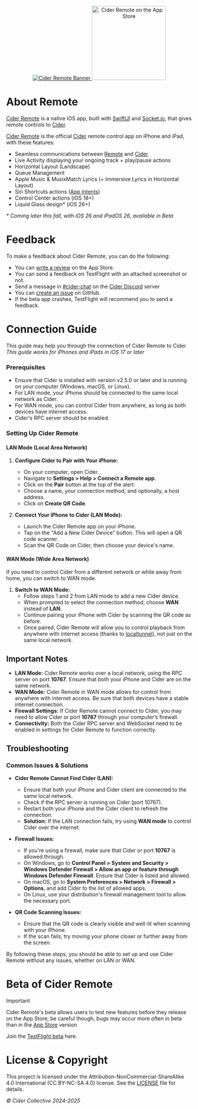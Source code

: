 <p align="center">
    <a href="https://cider.sh/remote">
        <img src="https://cider.sh/og-remote.png" alt="Cider Remote Banner">
    </a>
    <a href="https://apps.apple.com/app/id6670149407">
        <img src="https://apps.lumaa.fr/assets/images/en_app_store_black_badge.svg" alt="Cider Remote on the App Store" width=200 />
    </a>
</p>

# About Remote
[Cider Remote](https://cider.sh/remote) is a native iOS app, built with [SwiftUI](https://developer.apple.com/swiftui/) and [Socket.io](https://socket.io/), that gives remote controls to [Cider](https://cider.sh/).

[Cider Remote](https://cider.sh/remote) is the official [Cider](https://cider.sh/) remote control app on iPhone and iPad, with these features:

- Seamless communications between [Remote](https://cider.sh/remote) and [Cider](https://cider.sh/)
- Live Activity displaying your ongoing track + play/pause actions
- Horizontal Layout (Landscape)
- Queue Management
- Apple Music & MusixMatch Lyrics (+ Immersive Lyrics in Horizontal Layout)
- Siri Shortcuts actions ([App Intents](https://developer.apple.com/documentation/appintents))
- Control Center actions (iOS 18+)
- Liquid Glass design* (iOS 26+)

*\* Coming later this fall, with iOS 26 and iPadOS 26, available in Beta*

# Feedback

To make a feedback about Cider Remote, you can do the following:
- You can [write a review](https://apps.apple.com/app/id6670149407?action=write-review) on the App Store.
- You can send a feedback on TestFlight with an attached screenshot or not.
- Send a message in [#cider-chat](https://discord.com/channels/843954443845238864/1254248941780729898) on the [Cider Discord](https://discord.gg/applemusic) server
- You can [create an issue](https://github.com/ciderapp/Cider-Remote/issues/new) on GitHub.
- If the beta app crashes, TestFlight will recommend you to send a feedback.

# Connection Guide

This guide may help you through the connection of Cider Remote to Cider\
*This guide works for iPhones and iPads in iOS 17 or later*

### Prerequisites
- Ensure that Cider is installed with version v2.5.0 or later and is running on your computer (Windows, macOS, or Linux).
- For LAN mode, your iPhone should be connected to the same local network as Cider.
- For WAN mode, you can control Cider from anywhere, as long as both devices have internet access.
- Cider's RPC server should be enabled.

### Setting Up Cider Remote

#### LAN Mode (Local Area Network)

1. **Configure Cider to Pair with Your iPhone:**
   - On your computer, open Cider.
   - Navigate to **Settings > Help > Connect a Remote app**.
   - Click on the **Pair** button at the top of the alert.
   - Choose a name, your connection method, and optionally, a host address.
   - Click on **Create QR Code**.

2. **Connect Your iPhone to Cider (LAN Mode):**
   - Launch the Cider Remote app on your iPhone.
   - Tap on the "Add a New Cider Device" button. This will open a QR code scanner.
   - Scan the QR Code on Cider, then choose your device's name.

#### WAN Mode (Wide Area Network)
If you need to control Cider from a different network or while away from home, you can switch to WAN mode.

1. **Switch to WAN Mode:**
   - Follow steps 1 and 2 from LAN mode to add a new Cider device.
   - When prompted to select the connection method, choose **WAN** instead of **LAN**.
   - Continue pairing your iPhone with Cider by scanning the QR code as before.
   - Once paired, Cider Remote will allow you to control playback from anywhere with internet access (thanks to [localtunnel](https://theboroer.github.io/localtunnel-www/)), not just on the same local network.

## Important Notes
- **LAN Mode:** Cider Remote works over a local network, using the RPC server on port **10767**. Ensure that both your iPhone and Cider are on the same network.
- **WAN Mode:** Cider Remote in WAN mode allows for control from anywhere with internet access. Be sure that both devices have a stable internet connection.
- **Firewall Settings:** If Cider Remote cannot connect to Cider, you may need to allow Cider or port **10767** through your computer’s firewall.
- **Connectivity:** Both the Cider RPC server and WebSocket need to be enabled in settings for Cider Remote to function correctly.

## Troubleshooting

### Common Issues & Solutions
- **Cider Remote Cannot Find Cider (LAN):**
  - Ensure that both your iPhone and Cider client are connected to the same local network.
  - Check if the RPC server is running on Cider (port 10767).
  - Restart both your iPhone and the Cider client to refresh the connection.
  - **Solution:** If the LAN connection fails, try using **WAN mode** to control Cider over the internet.

- **Firewall Issues:**
  - If you're using a firewall, make sure that Cider or port **10767** is allowed through.
  - On Windows, go to **Control Panel > System and Security > Windows Defender Firewall > Allow an app or feature through Windows Defender Firewall**. Ensure that Cider is listed and allowed.
  - On macOS, go to **System Preferences > Network > Firewall > Options**, and add Cider to the list of allowed apps.
  - On Linux, use your distribution's firewall management tool to allow the necessary port.

- **QR Code Scanning Issues:**
  - Ensure that the QR code is clearly visible and well-lit when scanning with your iPhone.
  - If the scan fails, try moving your phone closer or further away from the screen.

By following these steps, you should be able to set up and use Cider Remote without any issues, whether on LAN or WAN.

# Beta of Cider Remote

> [!IMPORTANT]
> Cider Remote's beta allows users to test new features before they release on the App Store, be careful though, bugs may occur more often in beta than in the [App Store](https://apps.apple.com/app/id6670149407) version

Join the [TestFlight beta](https://testflight.apple.com/join/qTeV2T2w) here.

# License & Copyright
This project is licensed under the Attribution-NonCommercial-ShareAlike 4.0 International (CC BY-NC-SA 4.0) license. See the [LICENSE](./LICENSE) file for details.

*© Cider Collective 2024-2025*